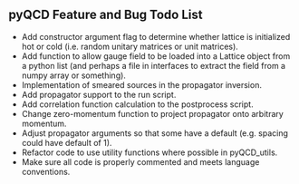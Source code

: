 pyQCD Feature and Bug Todo List
-------------------------------

- Add constructor argument flag to determine whether lattice is
initialized hot or cold (i.e. random unitary matrices or unit matrices).
- Add function to allow gauge field to be loaded into a Lattice object
from a python list (and perhaps a file in interfaces to extract the field
from a numpy array or something).
- Implementation of smeared sources in the propagator inversion.
- Add propagator support to the run script.
- Add correlation function calculation to the postprocess script.
- Change zero-momentum function to project propagator onto arbitrary
momentum.
- Adjust propagator arguments so that some have a default (e.g. spacing
could have default of 1).
- Refactor code to use utility functions where possible in pyQCD_utils.
- Make sure all code is properly commented and meets language conventions.
